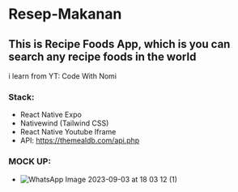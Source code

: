# Resep-Makanan

## This is Recipe Foods App, which is you can search any recipe foods in the world
i learn from YT: Code With Nomi

### Stack:
  - React Native Expo
  - Nativewind (Tailwind CSS)
  - React Native Youtube Iframe
  - API: https://themealdb.com/api.php

### MOCK UP:
  - ![WhatsApp Image 2023-09-03 at 18 03 12 (1)](https://github.com/herbayulet/Resep-Makanan/assets/61405169/e587c65c-7a41-4d8e-9c31-387b4dcae495)
